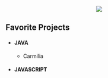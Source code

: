 <p align="center">
<img src="https://user-images.githubusercontent.com/82742269/178590518-7d01e6c0-633a-4647-814a-7a4a83e8c1d9.gif">

<h2>Favorite Projects</h2>
<p align="center">
<ul>
<li><h4>JAVA</h4>
<ul>
<li>Carmilia
</ul>
</li>
<li><h4>JAVASCRIPT</h4>
</li>


</ul>
</p>

